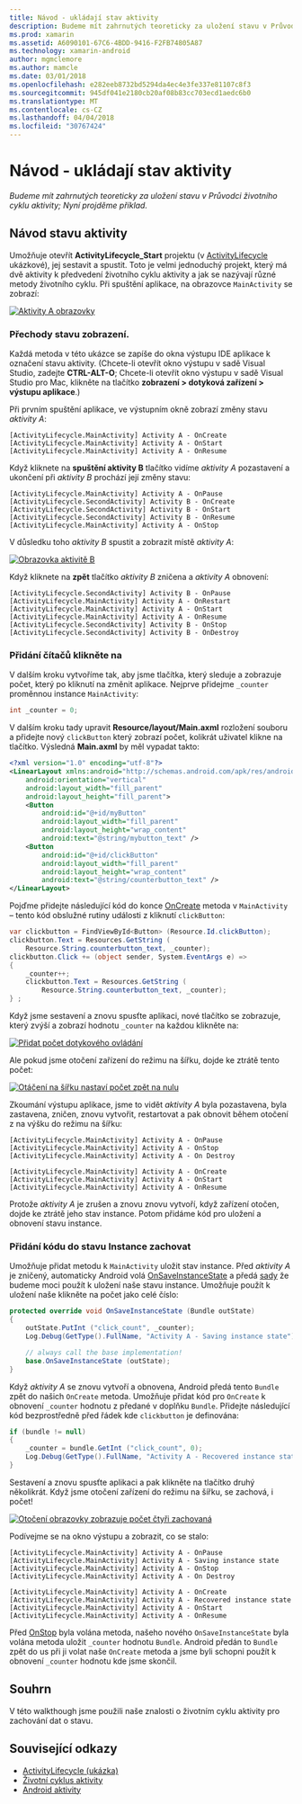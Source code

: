 ```yaml
---
title: Návod - ukládají stav aktivity
description: Budeme mít zahrnutých teoreticky za uložení stavu v Průvodci životního cyklu aktivity; Nyní projděme příklad.
ms.prod: xamarin
ms.assetid: A6090101-67C6-4BDD-9416-F2FB74805A87
ms.technology: xamarin-android
author: mgmclemore
ms.author: mamcle
ms.date: 03/01/2018
ms.openlocfilehash: e282eeb8732bd5294da4ec4e3fe337e81107c8f3
ms.sourcegitcommit: 945df041e2180cb20af08b83cc703ecd1aedc6b0
ms.translationtype: MT
ms.contentlocale: cs-CZ
ms.lasthandoff: 04/04/2018
ms.locfileid: "30767424"
---
```

# <a name="walkthrough---saving-the-activity-state"></a>Návod - ukládají stav aktivity

_Budeme mít zahrnutých teoreticky za uložení stavu v Průvodci životního cyklu aktivity; Nyní projděme příklad._

## <a name="activity-state-walkthrough"></a>Návod stavu aktivity

Umožňuje otevřít **ActivityLifecycle_Start** projektu (v [ActivityLifecycle](https://developer.xamarin.com/samples/monodroid/ActivityLifecycle) ukázkové), jej sestavit a spustit. Toto je velmi jednoduchý projekt, který má dvě aktivity k předvedení životního cyklu aktivity a jak se nazývají různé metody životního cyklu. Při spuštění aplikace, na obrazovce `MainActivity` se zobrazí: 

[![Aktivity A obrazovky](saving-state-images/01-activity-a-sml.png)](saving-state-images/01-activity-a.png#lightbox)

### <a name="viewing-state-transitions"></a>Přechody stavu zobrazení.

Každá metoda v této ukázce se zapíše do okna výstupu IDE aplikace k označení stavu aktivity. (Chcete-li otevřít okno výstupu v sadě Visual Studio, zadejte **CTRL-ALT-O**; Chcete-li otevřít okno výstupu v sadě Visual Studio pro Mac, klikněte na tlačítko **zobrazení > dotyková zařízení > výstupu aplikace**.)

Při prvním spuštění aplikace, ve výstupním okně zobrazí změny stavu *aktivity A*: 

```shell
[ActivityLifecycle.MainActivity] Activity A - OnCreate
[ActivityLifecycle.MainActivity] Activity A - OnStart
[ActivityLifecycle.MainActivity] Activity A - OnResume
```

Když kliknete na **spuštění aktivity B** tlačítko vidíme *aktivity A* pozastavení a ukončení při *aktivity B* prochází její změny stavu: 

```shell
[ActivityLifecycle.MainActivity] Activity A - OnPause
[ActivityLifecycle.SecondActivity] Activity B - OnCreate
[ActivityLifecycle.SecondActivity] Activity B - OnStart
[ActivityLifecycle.SecondActivity] Activity B - OnResume
[ActivityLifecycle.MainActivity] Activity A - OnStop
```

V důsledku toho *aktivity B* spustit a zobrazit místě *aktivity A*: 

[![Obrazovka aktivitě B](saving-state-images/02-activity-b-sml.png)](saving-state-images/02-activity-b.png#lightbox)

Když kliknete na **zpět** tlačítko *aktivity B* zničena a *aktivity A* obnovení: 

```shell
[ActivityLifecycle.SecondActivity] Activity B - OnPause
[ActivityLifecycle.MainActivity] Activity A - OnRestart
[ActivityLifecycle.MainActivity] Activity A - OnStart
[ActivityLifecycle.MainActivity] Activity A - OnResume
[ActivityLifecycle.SecondActivity] Activity B - OnStop
[ActivityLifecycle.SecondActivity] Activity B - OnDestroy
```
### <a name="adding-a-click-counter"></a>Přidání čítačů klikněte na

V dalším kroku vytvoříme tak, aby jsme tlačítka, který sleduje a zobrazuje počet, který po kliknutí na změnit aplikace. Nejprve přidejme `_counter` proměnnou instance `MainActivity`:

```csharp
int _counter = 0;
```

V dalším kroku tady upravit **Resource/layout/Main.axml** rozložení souboru a přidejte nový `clickButton` který zobrazí počet, kolikrát uživatel klikne na tlačítko. Výsledná **Main.axml** by měl vypadat takto: 

```xml
<?xml version="1.0" encoding="utf-8"?>
<LinearLayout xmlns:android="http://schemas.android.com/apk/res/android"
    android:orientation="vertical"
    android:layout_width="fill_parent"
    android:layout_height="fill_parent">
    <Button
        android:id="@+id/myButton"
        android:layout_width="fill_parent"
        android:layout_height="wrap_content"
        android:text="@string/mybutton_text" />
    <Button
        android:id="@+id/clickButton"
        android:layout_width="fill_parent"
        android:layout_height="wrap_content"
        android:text="@string/counterbutton_text" />
</LinearLayout>
```

Pojďme přidejte následující kód do konce [OnCreate](https://developer.xamarin.com/api/member/Android.App.Activity.OnCreate/p/Android.OS.Bundle/) metoda v `MainActivity` &ndash; tento kód obslužné rutiny události z kliknutí `clickButton`:

```csharp
var clickbutton = FindViewById<Button> (Resource.Id.clickButton);
clickbutton.Text = Resources.GetString (
    Resource.String.counterbutton_text, _counter);
clickbutton.Click += (object sender, System.EventArgs e) =>
{
    _counter++;
    clickbutton.Text = Resources.GetString (
        Resource.String.counterbutton_text, _counter);
} ;
```

Když jsme sestavení a znovu spusťte aplikaci, nové tlačítko se zobrazuje, který zvýší a zobrazí hodnotu `_counter` na každou klikněte na:

[![Přidat počet dotykového ovládání](saving-state-images/03-touched-sml.png)](saving-state-images/03-touched.png#lightbox)

Ale pokud jsme otočení zařízení do režimu na šířku, dojde ke ztrátě tento počet:

[![Otáčení na šířku nastaví počet zpět na nulu](saving-state-images/05-rotate-nosave-sml.png)](saving-state-images/05-rotate-nosave.png#lightbox)

Zkoumání výstupu aplikace, jsme to vidět *aktivity A* byla pozastavena, byla zastavena, zničen, znovu vytvořit, restartovat a pak obnovit během otočení z na výšku do režimu na šířku: 

```shell
[ActivityLifecycle.MainActivity] Activity A - OnPause
[ActivityLifecycle.MainActivity] Activity A - OnStop
[ActivityLifecycle.MainActivity] Activity A - On Destroy

[ActivityLifecycle.MainActivity] Activity A - OnCreate
[ActivityLifecycle.MainActivity] Activity A - OnStart
[ActivityLifecycle.MainActivity] Activity A - OnResume
```

Protože *aktivity A* je zrušen a znovu znovu vytvoří, když zařízení otočen, dojde ke ztrátě jeho stav instance. Potom přidáme kód pro uložení a obnovení stavu instance.

### <a name="adding-code-to-preserve-instance-state"></a>Přidání kódu do stavu Instance zachovat

Umožňuje přidat metodu k `MainActivity` uložit stav instance. Před *aktivity A* je zničený, automaticky Android volá [OnSaveInstanceState](https://developer.xamarin.com/api/member/Android.App.Activity.OnSaveInstanceState/p/Android.OS.Bundle/) a předá [sady](https://developer.xamarin.com/api/type/Android.OS.Bundle/) že budeme moci použít k uložení naše stavu instance. Umožňuje použít k uložení naše klikněte na počet jako celé číslo:

```csharp
protected override void OnSaveInstanceState (Bundle outState)
{
    outState.PutInt ("click_count", _counter);
    Log.Debug(GetType().FullName, "Activity A - Saving instance state");

    // always call the base implementation!
    base.OnSaveInstanceState (outState);    
}
```

Když *aktivity A* se znovu vytvoří a obnovena, Android předá tento `Bundle` zpět do našich `OnCreate` metoda. Umožňuje přidat kód pro `OnCreate` k obnovení `_counter` hodnotu z předané v doplňku `Bundle`. Přidejte následující kód bezprostředně před řádek kde `clickbutton` je definována: 

```csharp
if (bundle != null)
{
    _counter = bundle.GetInt ("click_count", 0);
    Log.Debug(GetType().FullName, "Activity A - Recovered instance state");
}
```

Sestavení a znovu spusťte aplikaci a pak klikněte na tlačítko druhý několikrát. Když jsme otočení zařízení do režimu na šířku, se zachová, i počet!

[![Otočení obrazovky zobrazuje počet čtyři zachovaná](saving-state-images/06-rotate-save-sml.png)](saving-state-images/06-rotate-save.png#lightbox)


Podívejme se na okno výstupu a zobrazit, co se stalo:
    
```shell
[ActivityLifecycle.MainActivity] Activity A - OnPause
[ActivityLifecycle.MainActivity] Activity A - Saving instance state
[ActivityLifecycle.MainActivity] Activity A - OnStop
[ActivityLifecycle.MainActivity] Activity A - On Destroy

[ActivityLifecycle.MainActivity] Activity A - OnCreate
[ActivityLifecycle.MainActivity] Activity A - Recovered instance state
[ActivityLifecycle.MainActivity] Activity A - OnStart
[ActivityLifecycle.MainActivity] Activity A - OnResume
``` 

Před [OnStop](https://developer.xamarin.com/api/member/Android.App.Activity.OnStop/) byla volána metoda, našeho nového `OnSaveInstanceState` byla volána metoda uložit `_counter` hodnotu `Bundle`. Android předán to `Bundle` zpět do us při ji volat naše `OnCreate` metoda a jsme byli schopni použít k obnovení `_counter` hodnotu kde jsme skončil.


## <a name="summary"></a>Souhrn

V této walkthough jsme použili naše znalosti o životním cyklu aktivity pro zachování dat o stavu. 



## <a name="related-links"></a>Související odkazy

- [ActivityLifecycle (ukázka)](https://developer.xamarin.com/samples/monodroid/ActivityLifecycle)
- [Životní cyklus aktivity](~/android/app-fundamentals/activity-lifecycle/index.md)
- [Android aktivity](https://developer.xamarin.com/api/type/Android.App.Activity/)
